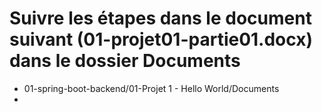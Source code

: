 # Suivre les étapes dans le document suivant (01-projet01-partie01.docx) dans le dossier Documents
- 01-spring-boot-backend/01-Projet 1 - Hello World/Documents
- 

